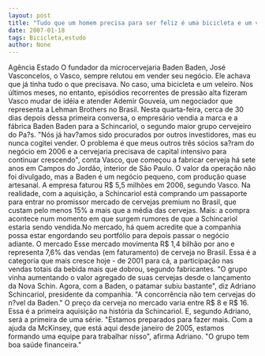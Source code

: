 ```yaml
---
layout: post
title: "Tudo que um homem precisa para ser feliz é uma bicicleta e um veleiro"
date: 2007-01-18
tags: Bicicleta,estudo
author: None
---
```

Agência Estado
O fundador da microcervejaria Baden Baden, José Vasconcelos, o Vasco, sempre relutou em vender seu negócio. 
Ele achava que já tinha tudo o que precisava. No caso, uma bicicleta e um veleiro. Nos últimos meses, no entanto, episódios recorrentes de pressão alta fizeram Vasco mudar de idéia e atender Ademir Gouveia, um negociador que representa a Lehman Brothers no Brasil.
Nesta quarta-feira, cerca de 30 dias depois dessa primeira conversa, o empresário vendia a marca e a fábrica Baden Baden para a Schincariol, o segundo maior grupo cervejeiro do Pa?s. 
\"Nós já hav?amos sido procurados por outros investidores, mas eu nunca cogitei vender. O problema é que meus outros três sócios sa?ram do negócio em 2006 e a cervejaria precisava de capital intensivo para continuar crescendo\", conta Vasco, que começou a fabricar cerveja há sete anos em Campos do Jordão, interior de São Paulo.
O valor da operação não foi divulgado, mas a Baden é um negócio pequeno, com produção quase artesanal. A empresa faturou R$ 5,5 milhões em 2006, segundo Vasco.
Na realidade, com a aquisição, a Schincariol está comprando um passaporte para entrar no promissor mercado de cervejas premium no Brasil, que custam pelo menos 15% a mais que a média das cervejas. Mais: a compra acontece num momento em que surgem rumores de que a Schincariol estaria sendo vendida.No mercado, há quem acredite que a companhia possa estar engordando seu portfólio para depois passar o negócio adiante.
O mercado
Esse mercado movimenta R$ 1,4 bilhão por ano e representa 7,6% das vendas (em faturamento) de cerveja no Brasil. Essa é a categoria que mais cresce hoje - de 2001 para cá, a participação nas vendas totais da bebida mais que dobrou, segundo fabricantes.
\"O grupo vinha aumentando o valor agregado de suas cervejas desde o lançamento da Nova Schin. Agora, com a Baden, o patamar subiu bastante\", diz Adriano Schincariol, presidente da companhia. \"A concorrência não tem cervejas do n?vel da Baden.\" O preço da cerveja no mercado varia entre R$ 8 e R$ 16.
Essa é a primeira aquisição na história da Schincariol. 
E, segundo Adriano, será a primeira de uma série. \"Estamos preparados para fazer mais. Com a ajuda da McKinsey, que está aqui desde janeiro de 2005, estamos formando uma equipe para trabalhar nisso\", afirma Adriano. 
\"O grupo tem boa saúde financeira.\" 